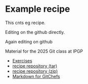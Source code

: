 # Example recipe
This cnts eg recipe.

Editing on the github directly.

Again editing on github

Material for the 2025 Git class at IPGP

* [Exercises](exercises.md)
* [recipe repository (tar)](recipe.tgz)
* [recipe repository (zip)](recipe.zip)
* [Markdown for GitChefs](markdown_for_GitChefs.md)
